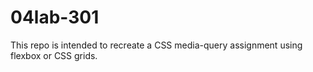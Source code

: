 # 04lab-301

This repo is intended to recreate a CSS media-query assignment using flexbox or CSS grids.
